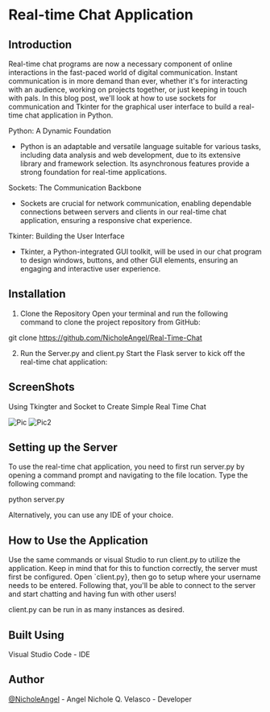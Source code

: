 # Real-time Chat Application

## Introduction

Real-time chat programs are now a necessary component of online interactions in the fast-paced world of digital communication. Instant communication is in more demand than ever, whether it's for interacting with an audience, working on projects together, or just keeping in touch with pals. In this blog post, we'll look at how to use sockets for communication and Tkinter for the graphical user interface to build a real-time chat application in Python.

Python: A Dynamic Foundation
- Python is an adaptable and versatile language suitable for various tasks, including data analysis and web development, due to its extensive library and framework selection. Its asynchronous features provide a strong foundation for real-time applications.

Sockets: The Communication Backbone
- Sockets are crucial for network communication, enabling dependable connections between servers and clients in our real-time chat application, ensuring a responsive chat experience.

Tkinter: Building the User Interface
- Tkinter, a Python-integrated GUI toolkit, will be used in our chat program to design windows, buttons, and other GUI elements, ensuring an engaging and interactive user experience.

## Installation

  

1. Clone the Repository
Open your terminal and run the following command to clone the project repository from GitHub:


git  clone  https://github.com/NicholeAngel/Real-Time-Chat

2. Run the Server.py and client.py
Start the Flask server to kick off the real-time chat application:



## ScreenShots

 Using Tkingter and Socket to Create Simple Real Time Chat 



![Pic](https://github.com/NicholeAngel/Real-Time-Chat/assets/151384692/54fbe1aa-1626-4977-8fab-63c038d51540)
![Pic2](https://github.com/NicholeAngel/Real-Time-Chat/assets/151384692/e25b8a57-ff7c-4183-ac5f-9ae7b07f7e2b)

 


## Setting up the Server

  

To use the real-time chat application, you need to first run server.py by opening a command prompt and navigating to the file location. Type the following command:

  


python  server.py


  

Alternatively, you can use any IDE of your choice.

  

## How to Use the Application

  

Use the same commands or visual Studio to run client.py to utilize the application. Keep in mind that for this to function correctly, the server must first be configured. Open `client.py}, then go to setup where your username needs to be entered. Following that, you'll be able to connect to the server and start chatting and having fun with other users!

  

client.py can be run in as many instances as desired.

  

## Built Using

  

Visual Studio Code - IDE

  

## Author

  

[@NicholeAngel](https://github.com/NicholeAngel/Real-Time-Chat) - Angel Nichole Q. Velasco - Developer
